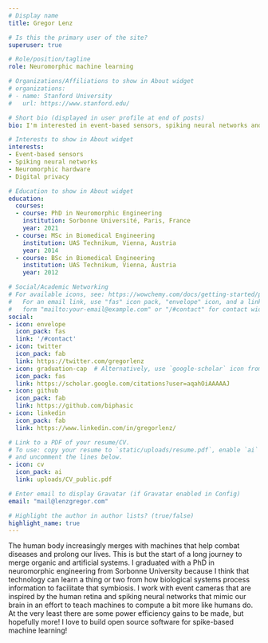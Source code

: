 ```yaml
---
# Display name
title: Gregor Lenz

# Is this the primary user of the site?
superuser: true

# Role/position/tagline
role: Neuromorphic machine learning

# Organizations/Affiliations to show in About widget
# organizations:
# - name: Stanford University
#   url: https://www.stanford.edu/

# Short bio (displayed in user profile at end of posts)
bio: I'm interested in event-based sensors, spiking neural networks and neuromorphic hardware.

# Interests to show in About widget
interests:
- Event-based sensors
- Spiking neural networks
- Neuromorphic hardware
- Digital privacy

# Education to show in About widget
education:
  courses:
  - course: PhD in Neuromorphic Engineering
    institution: Sorbonne Université, Paris, France
    year: 2021
  - course: MSc in Biomedical Engineering
    institution: UAS Technikum, Vienna, Austria
    year: 2014
  - course: BSc in Biomedical Engineering
    institution: UAS Technikum, Vienna, Austria
    year: 2012

# Social/Academic Networking
# For available icons, see: https://wowchemy.com/docs/getting-started/page-builder/#icons
#   For an email link, use "fas" icon pack, "envelope" icon, and a link in the
#   form "mailto:your-email@example.com" or "/#contact" for contact widget.
social:
- icon: envelope
  icon_pack: fas
  link: '/#contact'
- icon: twitter
  icon_pack: fab
  link: https://twitter.com/gregorlenz
- icon: graduation-cap  # Alternatively, use `google-scholar` icon from `ai` icon pack
  icon_pack: fas
  link: https://scholar.google.com/citations?user=aqahOiAAAAAJ
- icon: github
  icon_pack: fab
  link: https://github.com/biphasic
- icon: linkedin
  icon_pack: fab
  link: https://www.linkedin.com/in/gregorlenz/

# Link to a PDF of your resume/CV.
# To use: copy your resume to `static/uploads/resume.pdf`, enable `ai` icons in `params.toml`, 
# and uncomment the lines below.
- icon: cv
  icon_pack: ai
  link: uploads/CV_public.pdf

# Enter email to display Gravatar (if Gravatar enabled in Config)
email: "mail@lenzgregor.com"

# Highlight the author in author lists? (true/false)
highlight_name: true
---
```


The human body increasingly merges with machines that help combat diseases and prolong our lives. This is but the start of a long journey to merge organic and artificial systems. I graduated with a PhD in neuromorphic engineering from Sorbonne University because I think that technology can learn a thing or two from how biological systems process information to facilitate that symbiosis. I work with event cameras that are inspired by the human retina and spiking neural networks that mimic our brain in an effort to teach machines to compute a bit more like humans do. At the very least there are some power efficiency gains to be made, but hopefully more! I love to build open source software for spike-based machine learning!

<!-- {{< icon name="download" pack="fas" >}} Download my {{< staticref "uploads/CV_public.pdf" "newtab" >}}resumé{{< /staticref >}}. -->
